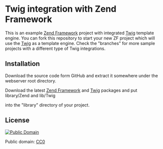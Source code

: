 # Twig integration with Zend Framework

This is an example [Zend Framework](http://framework.zend.com) project with integrated [Twig](http://www.twig-project.org/) template engine. 
You can fork this repository to start your new ZF project which will use the [Twig](http://www.twig-project.org/) as a template engine.
Check the "branches" for more sample projects with a different type of Twig integrations.

## Installation

Download the source code form GitHub and extract it somewhere under the webserver root directory.

Download the latest [Zend Framework](http://framework.zend.com/download/latest) and [Twig](http://www.twig-project.org/installation) packages and put library/Zend and lib/Twig

into the "library" directory of your project.

## License

<a rel="license" href="http://creativecommons.org/publicdomain/mark/1.0/">
<img src="http://i.creativecommons.org/p/mark/1.0/88x31.png" 
style="border-style: none;" alt="Public Domain" /></a>

Public domain: [CC0](http://creativecommons.org/publicdomain/zero/1.0/)